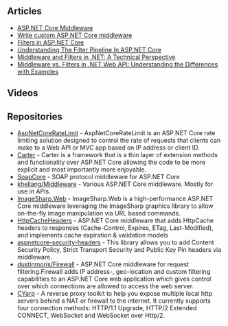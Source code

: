 ## Articles
* [ASP.NET Core Middleware](https://learn.microsoft.com/en-us/aspnet/core/fundamentals/middleware/?view=aspnetcore-9.0)
* [Write custom ASP.NET Core middleware](https://learn.microsoft.com/en-us/aspnet/core/fundamentals/middleware/write?view=aspnetcore-9.0)
* [Filters in ASP.NET Core](https://learn.microsoft.com/en-us/aspnet/core/mvc/controllers/filters?view=aspnetcore-9.0)
* [Understanding The Filter Pipeline In ASP.NET Core](https://unitcoding.com/understanding-filter-pipeline/)
* [Middleware and Filters in .NET: A Technical Perspective](https://levelup.gitconnected.com/middleware-and-filters-in-net-a-technical-perspective-cce6e4dd09f3)
* [Middleware vs. Filters in .NET Web API: Understanding the Differences with Examples](https://www.linkedin.com/pulse/middleware-vs-filters-net-web-api-understanding-examples-islam-wblpc)


## Videos



## Repositories
* [AspNetCoreRateLimit](https://github.com/stefanprodan/AspNetCoreRateLimit) - AspNetCoreRateLimit is an ASP.NET Core rate limiting solution designed to control the rate of requests that clients can make to a Web API or MVC app based on IP address or client ID. 
* [Carter](https://github.com/CarterCommunity/Carter) - Carter is a framework that is a thin layer of extension methods and functionality over ASP.NET Core allowing the code to be more explicit and most importantly more enjoyable.
* [SoapCore](https://github.com/DigDes/SoapCore) - SOAP protocol middleware for ASP.NET Core
* [khellang/Middleware](https://github.com/khellang/Middleware) - Various ASP.NET Core middleware. Mostly for use in APIs.
* [ImageSharp.Web](https://github.com/SixLabors/ImageSharp.Web) - ImageSharp.Web is a high-performance ASP.NET Core middleware leveraging the ImageSharp graphics library to allow on-the-fly image manipulation via URL based commands.
* [HttpCacheHeaders](https://github.com/KevinDockx/HttpCacheHeaders) - ASP.NET Core middleware that adds HttpCache headers to responses (Cache-Control, Expires, ETag, Last-Modified), and implements cache expiration & validation models
* [aspnetcore-security-headers](https://github.com/juunas11/aspnetcore-security-headers) - This library allows you to add Content Security Policy, Strict Transport Security and Public Key Pin headers via middleware.
* [dustinmoris/Firewall](https://github.com/dustinmoris/Firewall) - ASP.NET Core middleware for request filtering.Firewall adds IP address-, geo-location and custom filtering capabilities to an ASP.NET Core web application which gives control over which connections are allowed to access the web server.
* [CYarp](https://github.com/xljiulang/CYarp) - A reverse proxy toolkit to help you expose multiple local http servers behind a NAT or firewall to the internet. It currently supports four connection methods: HTTP/1.1 Upgrade, HTTP/2 Extended CONNECT, WebSocket and WebSocket over Http/2.



